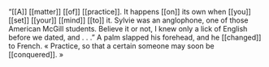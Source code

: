 “[[A]] [[matter]] [[of]] [[practice]]. It happens [[on]] its own when [[you]] [[set]] [[your]] [[mind]] [[to]] it. Sylvie was an anglophone, one of those American McGill students. Believe it or not, I knew only a lick of English before we dated, and . . .” A palm slapped his forehead, and he [[changed]] to French. « Practice, so that a certain someone may soon be [[conquered]]. »